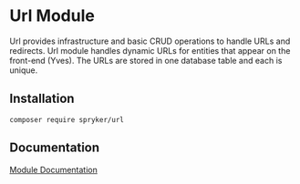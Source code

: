 # Url Module

Url provides infrastructure and basic CRUD operations to handle URLs and redirects. Url module handles dynamic URLs for entities that appear on the front-end (Yves). The URLs are stored in one database table and each is unique.

## Installation

```
composer require spryker/url
```

## Documentation

[Module Documentation](http://academy.spryker.com/developing_with_spryker/module_guide/url/url.html)
